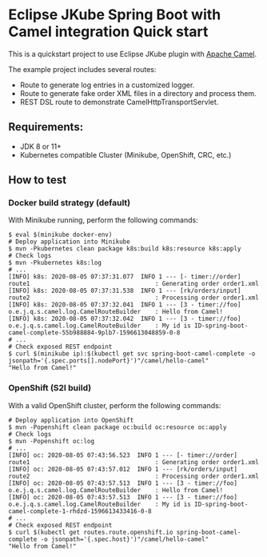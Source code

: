 # Eclipse JKube Spring Boot with Camel integration Quick start

This is a quickstart project to use Eclipse JKube plugin with [Apache Camel](https://camel.apache.org/).

The example project includes several routes:
 - Route to generate log entries in a customized logger.
 - Route to generate fake order XML files in a directory and process them.
 - REST DSL route to demonstrate CamelHttpTransportServlet.

## Requirements:

- JDK 8 or 11+
- Kubernetes compatible Cluster (Minikube, OpenShift, CRC, etc.)

## How to test

### Docker build strategy (default)
With Minikube running, perform the following commands:
```shell script
$ eval $(minikube docker-env)
# Deploy application into Minikube
$ mvn -Pkubernetes clean package k8s:build k8s:resource k8s:apply
# Check logs
$ mvn -Pkubernetes k8s:log
# ...
[INFO] k8s: 2020-08-05 07:37:31.077  INFO 1 --- [- timer://order] route1                                   : Generating order order1.xml
[INFO] k8s: 2020-08-05 07:37:31.538  INFO 1 --- [rk/orders/input] route2                                   : Processing order order1.xml
[INFO] k8s: 2020-08-05 07:37:32.041  INFO 1 --- [3 - timer://foo] o.e.j.q.s.camel.log.CamelRouteBuilder    : Hello from Camel!
[INFO] k8s: 2020-08-05 07:37:32.042  INFO 1 --- [3 - timer://foo] o.e.j.q.s.camel.log.CamelRouteBuilder    : My id is ID-spring-boot-camel-complete-55b988884-9plb7-1596613048859-0-8
# ...
# Check exposed REST endpoint
$ curl $(minikube ip):$(kubectl get svc spring-boot-camel-complete -o jsonpath='{.spec.ports[].nodePort}')"/camel/hello-camel"
"Hello from Camel!"
```

### OpenShift (S2I build)
With a valid OpenShift cluster, perform the following commands:
```shell script
# Deploy application into OpenShift
$ mvn -Popenshift clean package oc:build oc:resource oc:apply
# Check logs
$ mvn -Popenshift oc:log
# ...
[INFO] oc: 2020-08-05 07:43:56.523  INFO 1 --- [- timer://order] route1                                   : Generating order order1.xml
[INFO] oc: 2020-08-05 07:43:57.012  INFO 1 --- [rk/orders/input] route2                                   : Processing order order1.xml
[INFO] oc: 2020-08-05 07:43:57.513  INFO 1 --- [3 - timer://foo] o.e.j.q.s.camel.log.CamelRouteBuilder    : Hello from Camel!
[INFO] oc: 2020-08-05 07:43:57.513  INFO 1 --- [3 - timer://foo] o.e.j.q.s.camel.log.CamelRouteBuilder    : My id is ID-spring-boot-camel-complete-1-rhdzd-1596613433416-0-8
# ...
# Check exposed REST endpoint
$ curl $(kubectl get routes.route.openshift.io spring-boot-camel-complete -o jsonpath='{.spec.host}')"/camel/hello-camel"
"Hello from Camel!"
```
